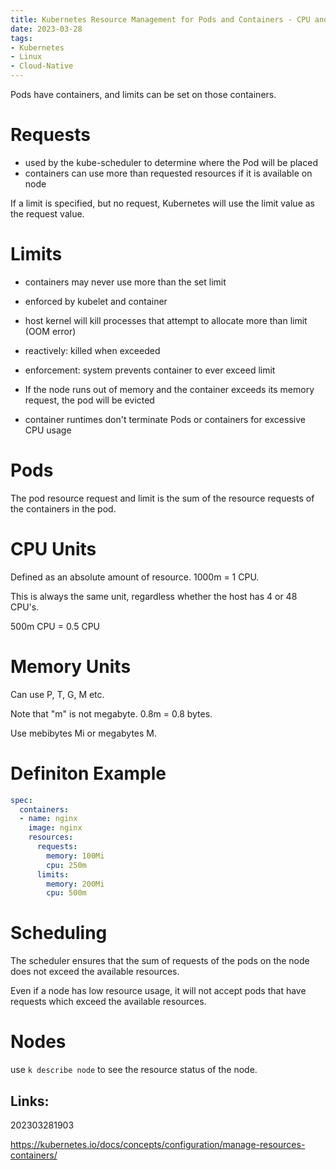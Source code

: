 ```yaml
---
title: Kubernetes Resource Management for Pods and Containers - CPU and Memory
date: 2023-03-28
tags:
- Kubernetes
- Linux
- Cloud-Native
---
```


Pods have containers, and limits can be set on those containers.

# Requests

* used by the kube-scheduler to determine where the Pod will be placed
* containers can use more than requested resources if it is available on node

If a limit is specified, but no request, Kubernetes will use the limit value as the request value.

# Limits

* containers may never use more than the set limit
* enforced by kubelet and container
* host kernel will kill processes that attempt to allocate more than limit (OOM error)
* reactively: killed when exceeded
* enforcement: system prevents container to ever exceed limit

* If the node runs out of memory and the container exceeds its memory request, the pod will be evicted
* container runtimes don't terminate Pods or containers for excessive CPU usage


# Pods

The pod resource request and limit is the sum of the resource requests of the containers in the pod.

# CPU Units

Defined as an absolute amount of resource. 1000m = 1 CPU. 

This is always the same unit, regardless whether the host has 4 or 48 CPU's.

500m CPU = 0.5 CPU

# Memory Units

Can use P, T, G, M etc. 

Note that "m" is not megabyte. 0.8m = 0.8 bytes.

Use mebibytes Mi or megabytes M.

# Definiton Example

```yaml
spec:
  containers:
  - name: nginx
    image: nginx
    resources:
      requests:
        memory: 100Mi
        cpu: 250m
      limits:
        memory: 200Mi
        cpu: 500m
```

# Scheduling

The scheduler ensures that the sum of requests of the pods on the node does not exceed the available resources.

Even if a node has low resource usage, it will not accept pods that have requests which exceed the available resources.

# Nodes

use `k describe node` to see the resource status of the node.

## Links:

202303281903

https://kubernetes.io/docs/concepts/configuration/manage-resources-containers/
